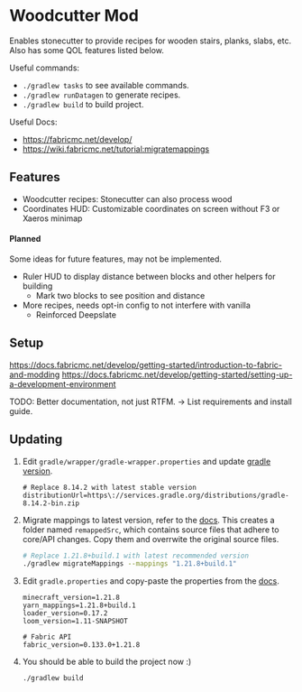 # Woodcutter Mod

Enables stonecutter to provide recipes for wooden stairs, planks, slabs, etc.
Also has some QOL features listed below.

Useful commands:
* `./gradlew tasks` to see available commands.
* `./gradlew runDatagen` to generate recipes.
* `./gradlew build` to build project.

Useful Docs:
* https://fabricmc.net/develop/
* https://wiki.fabricmc.net/tutorial:migratemappings

## Features

* Woodcutter recipes: Stonecutter can also process wood
* Coordinates HUD: Customizable coordinates on screen without F3 or Xaeros minimap

#### Planned

Some ideas for future features, may not be implemented.

* Ruler HUD to display distance between blocks and other helpers for building
  * Mark two blocks to see position and distance
* More recipes, needs opt-in config to not interfere with vanilla
  * Reinforced Deepslate

## Setup

https://docs.fabricmc.net/develop/getting-started/introduction-to-fabric-and-modding
https://docs.fabricmc.net/develop/getting-started/setting-up-a-development-environment

TODO: Better documentation, not just RTFM. -> List requirements and install guide.

## Updating

1. Edit `gradle/wrapper/gradle-wrapper.properties` and update [gradle version](https://services.gradle.org/distributions/).

    ```properties
    # Replace 8.14.2 with latest stable version
    distributionUrl=https\://services.gradle.org/distributions/gradle-8.14.2-bin.zip
    ```

2. Migrate mappings to latest version, refer to the [docs](https://fabricmc.net/develop/). 
    This creates a folder named `remappedSrc`, which contains source files that adhere to core/API changes.
    Copy them and overrwite the original source files.
    ```bash
    # Replace 1.21.8+build.1 with latest recommended version
    ./gradlew migrateMappings --mappings "1.21.8+build.1"
    ```

3. Edit `gradle.properties` and copy-paste the properties from the [docs](https://fabricmc.net/develop/).

    ```properties
    minecraft_version=1.21.8
    yarn_mappings=1.21.8+build.1
    loader_version=0.17.2
    loom_version=1.11-SNAPSHOT
    
    # Fabric API
    fabric_version=0.133.0+1.21.8
    ```

4. You should be able to build the project now :)

   ```bash
   ./gradlew build
   ```

